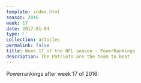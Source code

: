```yaml
---
template: index.html
season: 2016
week: 17
date: 2017-01-04
type: ''
collection: articles
permalink: false
title: Week 17 of the NFL season - PowerRankings
description: The Patriots are the team to beat
---
```


Powerrankings after week 17 of 2016:

